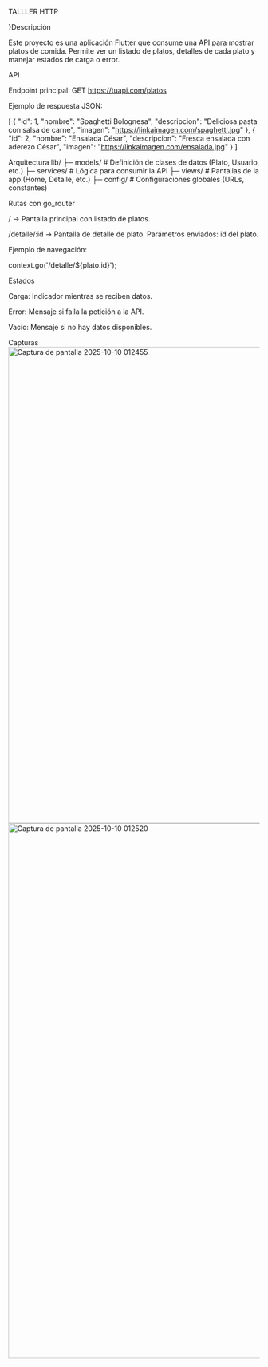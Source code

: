 TALLLER HTTP

}Descripción

Este proyecto es una aplicación Flutter que consume una API para mostrar platos de comida. Permite ver un listado de platos, detalles de cada plato y manejar estados de carga o error.

API

Endpoint principal: GET https://tuapi.com/platos

Ejemplo de respuesta JSON:

[
  {
    "id": 1,
    "nombre": "Spaghetti Bolognesa",
    "descripcion": "Deliciosa pasta con salsa de carne",
    "imagen": "https://linkaimagen.com/spaghetti.jpg"
  },
  {
    "id": 2,
    "nombre": "Ensalada César",
    "descripcion": "Fresca ensalada con aderezo César",
    "imagen": "https://linkaimagen.com/ensalada.jpg"
  }
]

Arquitectura
lib/
 ├─ models/      # Definición de clases de datos (Plato, Usuario, etc.)
 ├─ services/    # Lógica para consumir la API
 ├─ views/       # Pantallas de la app (Home, Detalle, etc.)
 ├─ config/      # Configuraciones globales (URLs, constantes)

Rutas con go_router

/ → Pantalla principal con listado de platos.

/detalle/:id → Pantalla de detalle de plato.
Parámetros enviados: id del plato.

Ejemplo de navegación:

context.go('/detalle/${plato.id}');

Estados

Carga: Indicador mientras se reciben datos.

Error: Mensaje si falla la petición a la API.

Vacío: Mensaje si no hay datos disponibles.

Capturas
<img width="1914" height="954" alt="Captura de pantalla 2025-10-10 012455" src="https://github.com/user-attachments/assets/2fe34e1d-1d96-4bfb-b88d-ed558fc73a3a" />
<img width="1913" height="1072" alt="Captura de pantalla 2025-10-10 012520" src="https://github.com/user-attachments/assets/61325dc4-e625-48e2-8728-4ef4c7744e74" />
